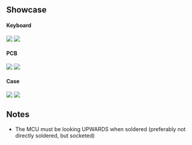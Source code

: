 ## Showcase
#### Keyboard
![](https://i.imgur.com/hH2civK.jpeg)
![](https://i.imgur.com/i3djNS7.jpeg)
#### PCB
![](https://i.imgur.com/nJZWdSM.jpeg)
![](https://i.imgur.com/QVk1GRj.jpeg)
#### Case
![](https://i.imgur.com/OzTmHda.jpeg)
![](https://i.imgur.com/2ThjHVg.jpeg)
## Notes
- The MCU must be looking UPWARDS when soldered (preferably not directly soldered, but socketed)